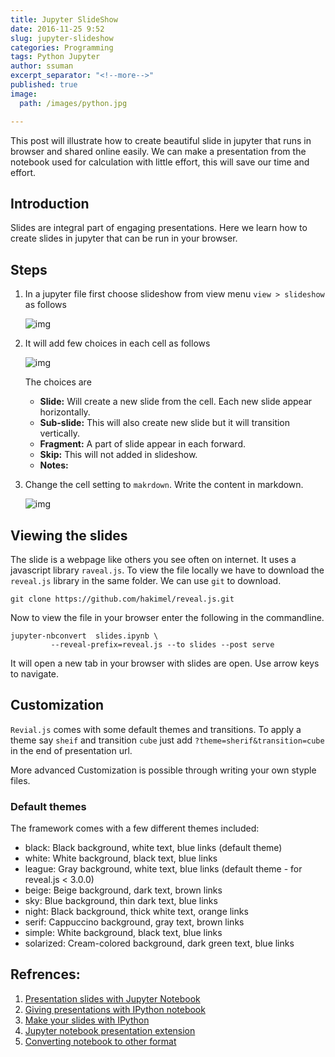 ```yaml
---
title: Jupyter SlideShow
date: 2016-11-25 9:52
slug: jupyter-slideshow
categories: Programming
tags: Python Jupyter
author: ssuman
excerpt_separator: "<!--more-->"
published: true
image: 
  path: /images/python.jpg

---
```


This post will illustrate how to create beautiful slide in jupyter that runs in browser and shared online easily. We can make a presentation from the notebook used for calculation with little effort, this will save our time and effort.

<!--more-->

## Introduction 

Slides are integral part of engaging presentations. Here we learn how to create slides in jupyter that can be run in your browser. 

## Steps 

1. In a jupyter file first choose slideshow from view menu `view > slideshow` as follows

    ![img](../images/adding_slides.png) 

2. It will add few choices in each cell as follows

    ![img](../images/slide_choices.png) 
    
    The choices are 
    
    - **Slide:** Will create a new slide from the cell. Each new slide appear horizontally. 
    - **Sub-slide:** This will also create new slide but it will transition vertically.
    - **Fragment:** A part of slide appear in each forward. 
    - **Skip:** This will not added in slideshow.
    - **Notes:** 

3. Change the cell setting to `makrdown`. Write the content in markdown.

    ![img](../images/change_to_markdown.png)

## Viewing the slides

The slide is a webpage like others you see often on internet. It uses a javascript library `raveal.js`. To view the file locally we have to download the `reveal.js` library in the same folder. We can use `git` to download. 
    
```shell
git clone https://github.com/hakimel/reveal.js.git
```
Now to view the file in your browser enter the following in the commandline.  

```shell
jupyter-nbconvert  slides.ipynb \
         --reveal-prefix=reveal.js --to slides --post serve
```

It will open a new tab in your browser with slides are open. Use arrow keys to navigate.
     
## Customization 
`Revial.js` comes with some default themes and transitions. To apply a theme say `sheif` and transition `cube` just add `?theme=sherif&transition=cube` in the end of presentation url. 

More advanced Customization is possible through writing your own styple files. 

### Default themes
The framework comes with a few different themes included:

- black: Black background, white text, blue links (default theme)
- white: White background, black text, blue links
- league: Gray background, white text, blue links (default theme - for reveal.js < 3.0.0)
- beige: Beige background, dark text, brown links
- sky: Blue background, thin dark text, blue links
- night: Black background, thick white text, orange links
- serif: Cappuccino background, gray text, brown links
- simple: White background, black text, blue links
- solarized: Cream-colored background, dark green text, blue links

## Refrences:

1. [Presentation slides with Jupyter Notebook](http://echorand.me/presentation-slides-with-jupyter-notebook.html)
2. [Giving presentations with IPython notebook](http://neuroscience.telenczuk.pl/?p=607)
3. [Make your slides with IPython](http://www.damian.oquanta.info/posts/make-your-slides-with-ipython.html)
4. [Jupyter notebook presentation extension](https://docs.continuum.io/anaconda/jupyter-notebook-extensions)
5. [Converting notebook to other format](https://ipython.org/ipython-doc/3/notebook/nbconvert.html)
